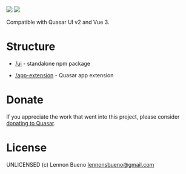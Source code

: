 <img src="https://img.shields.io/npm/v/quasar-ui-ext-quasar-prime-buscar-venda.svg?label=quasar-ui-ext-quasar-prime-buscar-venda">
<img src="https://img.shields.io/npm/v/quasar-app-extension-ext-quasar-prime-buscar-venda.svg?label=quasar-app-extension-ext-quasar-prime-buscar-venda">

Compatible with Quasar UI v2 and Vue 3.

# Structure
* [/ui](ui) - standalone npm package

* [/app-extension](app-extension) - Quasar app extension


# Donate
If you appreciate the work that went into this project, please consider [donating to Quasar](https://donate.quasar.dev).

# License
UNLICENSED (c) Lennon Bueno <lennonsbueno@gmail.com>
